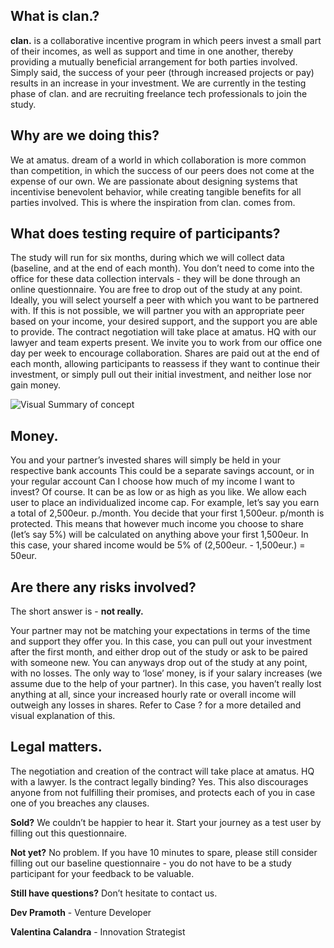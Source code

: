 ## What is clan.?
**clan.** is a collaborative incentive program in which peers invest a small part of their incomes, as well as support and time in one another, thereby providing a mutually beneficial arrangement for both parties involved. Simply said, the success of your peer (through increased projects or pay) results in an increase in your investment. We are currently in the testing phase of clan. and are recruiting freelance tech professionals to join the study.



## Why are we doing this?
We at amatus. dream of a world in which collaboration is more common than competition, in which the success of our peers does not come at the expense of our own. We are passionate about designing systems that incentivise benevolent behavior, while creating tangible benefits for all parties involved. This is where the inspiration from clan. comes from. 



## What does testing require of participants?
The study will run for six months, during which we will collect data (baseline, and at the end of each month).
You don’t need to come into the office for these data collection intervals - they will be done through an online questionnaire.
You are free to drop out of the study at any point.
Ideally, you will select yourself a peer with which you want to be partnered with. If this is not possible, we will partner you with an appropriate peer based on your income, your desired support, and the support you are able to provide.
The contract negotiation will take place at amatus. HQ with our lawyer and team experts present. 
We invite you to work from our office one day per week to encourage collaboration. 
Shares are paid out at the end of each month, allowing participants to reassess if they want to continue their investment, or simply pull out their initial investment, and neither lose nor gain money. 

![Visual Summary of concept](https://imgur.com/a/Zo3ENWI)

## Money.
You and your partner’s invested shares will simply be held in your respective bank accounts
This could be a separate savings account, or in your regular account
Can I choose how much of my income I want to invest? Of course. It can be as low or as high as you like. 
We allow each user to place an individualized income cap. For example, let’s say you earn a total of 2,500eur. p./month. You decide that your first 1,500eur. p/month is protected. This means that however much income you choose to share (let’s say 5%) will be calculated on anything above your first 1,500eur. In this case, your shared income would be 5% of (2,500eur. - 1,500eur.) = 50eur. 



## Are there any risks involved?
The short answer is - **not really.**

Your partner may not be matching your expectations in terms of the time and support they offer you. In this case, you can pull out your investment after the first month, and either drop out of the study or ask to be paired with someone new. 
You can anyways drop out of the study at any point, with no losses. 
The only way to ‘lose’ money, is if your salary increases (we assume due to the help of your partner). In this case, you haven’t really lost anything at all, since your increased hourly rate or overall income will outweigh any losses in shares. Refer to Case ? for a more detailed and visual explanation of this.


## Legal matters.
The negotiation and creation of the contract will take place at amatus. HQ with a lawyer.
Is the contract legally binding? Yes. This also discourages anyone from not fulfilling their promises, and protects each of you in case one of you breaches any clauses. 

**Sold?**
We couldn’t be happier to hear it. Start your journey as a test user by filling out this questionnaire. 

**Not yet?**
No problem. If you have 10 minutes to spare, please still consider filling out our baseline questionnaire - you do not have to be a study participant for your feedback to be valuable. 

**Still have questions?** Don’t hesitate to contact us. 

**Dev Pramoth** - Venture Developer

**Valentina Calandra** - Innovation Strategist
